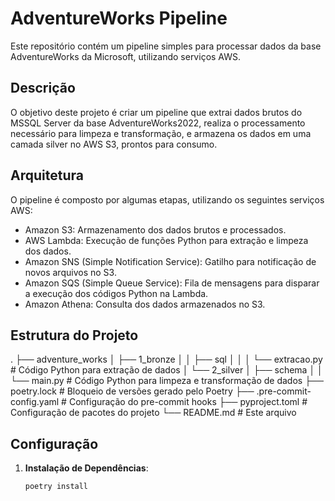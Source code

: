 # AdventureWorks Pipeline

Este repositório contém um pipeline simples para processar dados da base AdventureWorks da Microsoft, utilizando serviços AWS.

## Descrição

O objetivo deste projeto é criar um pipeline que extrai dados brutos do MSSQL Server da base AdventureWorks2022, realiza o processamento necessário para limpeza e transformação, e armazena os dados em uma camada silver no AWS S3, prontos para consumo.

## Arquitetura

O pipeline é composto por algumas etapas, utilizando os seguintes serviços AWS:
- Amazon S3: Armazenamento dos dados brutos e processados.
- AWS Lambda: Execução de funções Python para extração e limpeza dos dados.
- Amazon SNS (Simple Notification Service): Gatilho para notificação de novos arquivos no S3.
- Amazon SQS (Simple Queue Service): Fila de mensagens para disparar a execução dos códigos Python na Lambda.
- Amazon Athena: Consulta dos dados armazenados no S3.

## Estrutura do Projeto
.
├── adventure_works
│ ├── 1_bronze
│ │ ├── sql
│ │ │ └── extracao.py # Código Python para extração de dados
│ └── 2_silver
│ ├── schema
│ │ └── main.py # Código Python para limpeza e transformação de dados
├── poetry.lock # Bloqueio de versões gerado pelo Poetry
├── .pre-commit-config.yaml # Configuração do pre-commit hooks
├── pyproject.toml # Configuração de pacotes do projeto
└── README.md # Este arquivo

## Configuração

1. **Instalação de Dependências**:
   ```bash
   poetry install


